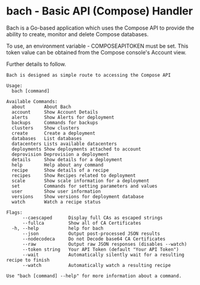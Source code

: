 # bach - Basic API (Compose) Handler

Bach is a Go-based application which uses the Compose API to provide the ability
to create, monitor and delete Compose databases.

To use, an environment variable - COMPOSEAPITOKEN must be set. This token value
can be obtained from the Compose console's Account view.

Further details to follow.

```
Bach is designed as simple route to accessing the Compose API

Usage:
  bach [command]

Available Commands:
  about       About Bach
  account     Show Account Details
  alerts      Show Alerts for deployment
  backups     Commands for backups
  clusters    Show clusters
  create      Create a deployment
  databases   List databases
  datacenters Lists available datacenters
  deployments Show deployments attached to account
  deprovision Deprovision a deployment
  details     Show details for a deployment
  help        Help about any command
  recipe      Show details of a recipe
  recipes     Show Recipes related to deployment
  scale       Show scale information for a deployment
  set         Commands for setting parameters and values
  user        Show user information
  versions    Show versions for deployment database
  watch       Watch a recipe status

Flags:
      --caescaped      Display full CAs as escaped strings
      --fullca         Show all of CA Certificates
  -h, --help           help for bach
      --json           Output post-processed JSON results
      --nodecodeca     Do not Decode base64 CA Certificates
      --raw            Output raw JSON responses (disables --watch)
      --token string   Your API Token (default "Your API Token")
      --wait           Automatically silently wait for a resulting recipe to finish
      --watch          Automatically watch a resulting recipe

Use "bach [command] --help" for more information about a command.
```
